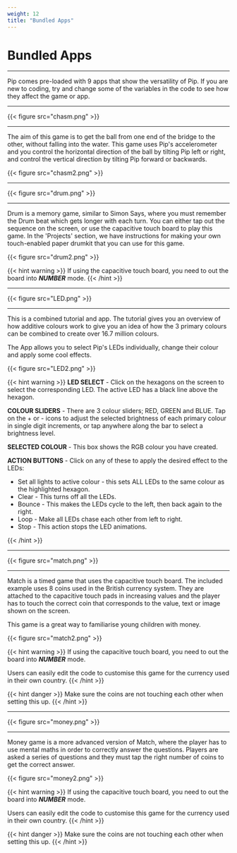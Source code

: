 ```yaml
---
weight: 12
title: "Bundled Apps"
---
```


# Bundled Apps

---

Pip comes pre-loaded with 9 apps that show the versatility of Pip. If you are new to coding, try and change some of the variables in the code to see how they affect the game or app. 

---

{{< figure src="chasm.png" >}}

---

The aim of this game is to get the ball from one end of the bridge to the other, without falling into the water. This game uses Pip's accelerometer and you control the horizontal direction of the ball by tilting Pip left or right, and control the vertical direction by tilting Pip forward or backwards. 

{{< figure src="chasm2.png" >}}

---

{{< figure src="drum.png" >}}

---

Drum is a memory game, similar to Simon Says, where you must remember the Drum beat which gets longer with each turn. You can either tap out the sequence on the screen, or use the capacitive touch board to play this game. In the 'Projects' section, we have instructions for making your own touch-enabled paper drumkit that you can use for this game.

{{< figure src="drum2.png" >}}

{{< hint warning >}}
If using the capacitive touch board, you need to out the board into ***NUMBER*** mode.
{{< /hint >}}

---

{{< figure src="LED.png" >}}

---

This is a combined tutorial and app. The tutorial gives you an overview of how additive colours work to give you an idea of how the 3 primary colours can be combined to create over 16.7 million colours.

The App allows you to select Pip's LEDs individually, change their colour and apply some cool effects.

{{< figure src="LED2.png" >}}

{{< hint warning >}}
**LED SELECT** - Click on the hexagons on the screen to select the corresponding LED. The active LED has a black line above the hexagon.

**COLOUR SLIDERS** - There are 3 colour sliders; RED, GREEN and BLUE. Tap on the + or - icons to adjust the selected brightness of each primary colour in single digit increments, or tap anywhere along the bar to select a brightness level.

**SELECTED COLOUR** - This box shows the RGB colour you have created.

**ACTION BUTTONS** - Click on any of these to apply the desired effect to the LEDs:
- Set all lights to active colour - this sets ALL LEDs to the same colour as the highlighted hexagon.
- Clear - This turns off all the LEDs.
- Bounce - This makes the LEDs cycle to the left, then back again to the right.
- Loop - Make all LEDs chase each other from left to right.
- Stop - This action stops the LED animations.

{{< /hint >}}

---

{{< figure src="match.png" >}}

---

Match is a timed game that uses the capacitive touch board. The included example uses 8 coins used in the British currency system. They are attached to the capacitive touch pads in increasing values and the player has to touch the correct coin that corresponds to the value, text or image shown on the screen. 

This game is a great way to familiarise young children with money.

{{< figure src="match2.png" >}}

{{< hint warning >}}
If using the capacitive touch board, you need to out the board into ***NUMBER*** mode.

Users can easily edit the code to customise this game for the currency used in their own country.
{{< /hint >}}

{{< hint danger >}}
Make sure the coins are not touching each other when setting this up.
{{< /hint >}}

---

{{< figure src="money.png" >}}

---

Money game is a more advanced version of Match, where the player has to use mental maths in order to correctly answer the questions. Players are asked a series of questions and they must tap the right number of coins to get the correct answer.

{{< figure src="money2.png" >}}

{{< hint warning >}}
If using the capacitive touch board, you need to out the board into ***NUMBER*** mode.

Users can easily edit the code to customise this game for the currency used in their own country.
{{< /hint >}}

{{< hint danger >}}
Make sure the coins are not touching each other when setting this up.
{{< /hint >}}



